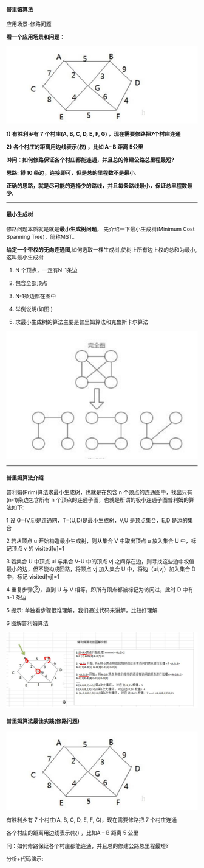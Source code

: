 #### 普里姆算法

应用场景-修路问题

**看一个应用场景和问题：** 

![普里姆算法1](images/普里姆算法1.jpg)

**1)** **有胜利乡有** **7** **个村庄(A, B, C, D, E, F, G) ，现在需要修路把7个村庄连通** 

**2)** **各个村庄的距离用边线表示(权) ，比如 A– B 距离 5公里** 

**3)问：如何修路保证各个村庄都能连通，并且总的修建公路总里程最短?** 

**思路: 将 10 条边，连接即可，但是总的里程数不是最小**.

**正确的思路，就是尽可能的选择少的路线，并且每条路线最小，保证总里程数最少.**

---

#### 最小生成树

修路问题本质就是就是**最小生成树问题**， 先介绍一下最小生成树(Minimum Cost Spanning Tree)，简称MST。

**给定一个带权的无向连通图**,如何选取一棵生成树,使树上所有边上权的总和为最小,这叫最小生成树 

1) N 个顶点，一定有N-1条边

2) 包含全部顶点

3) N-1条边都在图中
4) 举例说明(如图:)
5) 求最小生成树的算法主要是普里姆算法和克鲁斯卡尔算法

![最小生成树](images/最小生成树.jpg)

---

#### 普里姆算法介绍

普利姆(Prim)算法求最小生成树，也就是在包含 n 个顶点的连通图中，找出只有(n-1)条边包含所有 n 个顶点的连通子图，也就是所谓的极小连通子图普利姆的算法如下: 

1	设 G=(V,E)是连通网，T=(U,D)是最小生成树，V,U 是顶点集合，E,D 是边的集合 

2	若从顶点 u 开始构造最小生成树，则从集合 V 中取出顶点 u 放入集合 U 中，标记顶点 v 的 visited[u]=1 

3	若集合 U 中顶点 ui 与集合 V-U 中的顶点 vj 之间存在边，则寻找这些边中权值最小的边，但不能构成回路，将顶点 vj 加入集合 U 中，将边（ui,vj）加入集合 D 中，标记 visited[vj]=1 

4	重复步骤②，直到 U 与 V 相等，即所有顶点都被标记为访问过，此时 D 中有 n-1 条边 

5	提示: 单独看步骤很难理解，我们通过代码来讲解，比较好理解. 

6	图解普利姆算法

![普利姆算法图解](images/普利姆算法图解.jpg)

#### 普里姆算法最佳实践(修路问题)

![普里姆算法1](images/普里姆算法1.jpg)

有胜利乡有 7 个村庄(A, B, C, D, E, F, G)，现在需要修路把 7 个村庄连通 

各个村庄的距离用边线表示(权) ，比如A – B 距离 5 公里 

问：如何修路保证各个村庄都能连通，并且总的修建公路总里程最短? 

分析+代码演示:
